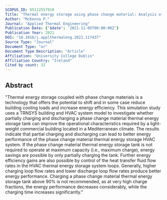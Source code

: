 ```yaml
---
SCOPUS_ID: 85112557910
Title: "Thermal energy storage using phase change material: Analysis of partial tank charging and discharging on system performance in a building cooling application"
Author: "McKenna P."
Journal: "Applied Thermal Engineering"
Publication Date: {'$date': '2021-11-05T00:00:00Z'}
Publication Year: 2021
DOI: "10.1016/j.applthermaleng.2021.117437"
Source Type: "Journal"
Document Type: "ar"
Document Type Description: "Article"
Affiliation: "University College Dublin"
Affiliation Country: "Ireland"
Cited by count: 32
---
```


## Abstract
"Thermal energy storage coupled with phase change materials is a technology that offers the potential to shift and in some case reduce building cooling loads and increase energy efficiency. This simulation study uses a TRNSYS building and HVAC system model to investigate whether partially charging and discharging a phase change material thermal energy storage tank can improve the operational characteristics required by a light-weight commercial building located in a Mediterranean climate. The results indicate that partial charging and discharging can lead to better energy performance of the phase change material thermal energy storage HVAC system. If the phase change material thermal energy storage tank is not required to operate at maximum capacity (i.e., maximum charge), energy savings are possible by only partially charging the tank. Further energy efficiency gains are also possible by control of the heat transfer fluid flow rates in the HVAC thermal energy storage system loops. Generally, higher charging loop flow rates and lower discharge loop flow rates produce better energy performance. Charging a phase change material thermal energy storage tank above 90% is not recommended, as at very high charge fractions, the energy performance decreases considerably, while the charging time increases significantly."

